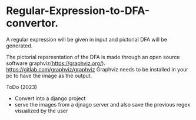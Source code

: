 # Regular-Expression-to-DFA-convertor.
A regular expression will be given in input  and pictorial DFA will be generated.


The pictorial repsresntation of the DFA is made through an open source software graphviz(https://graphviz.org/).
https://gitlab.com/graphviz/graphviz
Graphviz needs to be installed in your pc to  have the image as the output.



ToDo (2023)
- Convert into a django project
- serve the images from a djnago server and also save the previous regex visualized by the user